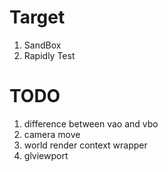 # Target
1. SandBox
2. Rapidly Test

# TODO
1. difference between vao and vbo
2. camera move
3. world render context wrapper
4. glviewport